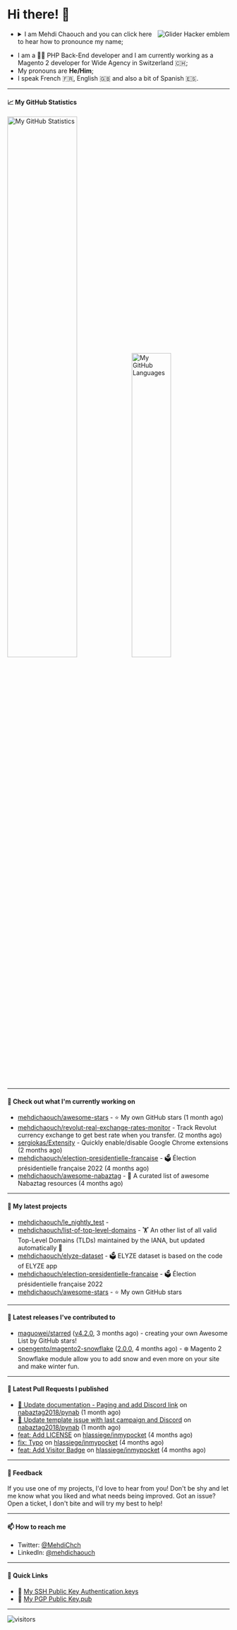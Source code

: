 # Hi there! 👋

<a href="#"><img align="right" title="Glider Hacker emblem" alt="Glider Hacker emblem" src="https://www.mediawiki.org/w/index.php?title=Special:Redirect/file/Glider.svg&width=140&height=140"></a>

- <details>
    <summary>I am Mehdi Chaouch and you can click here to hear how to pronounce my name;</summary>

    https://user-images.githubusercontent.com/861701/137650876-14f45303-cd42-4c4e-a172-a80abc8aa627.mp4
</details>

- I am a 👨‍💻 PHP Back-End developer and I am currently working as a Magento 2 developer for Wide Agency in Switzerland 🇨🇭;
- My pronouns are **He/Him**;
- I speak French 🇫🇷, English 🇬🇧 and also a bit of Spanish 🇪🇸.

---

#### 📈 My GitHub Statistics

<img alt="My GitHub Statistics" src="https://github-readme-stats.vercel.app/api?username=mehdichaouch&show_icons=true&count_private=true&theme=dark&hide_title=false&hide_border=true" width="56%" height="56%" /><img alt="My GitHub Languages" src="https://github-readme-stats.vercel.app/api/top-langs/?username=mehdichaouch&layout=compact&langs_count=10&theme=dark&hide_title=true&hide_border=true" width="42%" height="42%" />

---

#### 👷 Check out what I'm currently working on

- [mehdichaouch/awesome-stars](https://github.com/mehdichaouch/awesome-stars) - ⭐ My own GitHub stars (1 month ago)
- [mehdichaouch/revolut-real-exchange-rates-monitor](https://github.com/mehdichaouch/revolut-real-exchange-rates-monitor) - Track Revolut currency exchange to get best rate when you transfer. (2 months ago)
- [sergiokas/Extensity](https://github.com/sergiokas/Extensity) - Quickly enable/disable Google Chrome extensions (2 months ago)
- [mehdichaouch/election-presidentielle-francaise](https://github.com/mehdichaouch/election-presidentielle-francaise) - 🗳️  Élection présidentielle française 2022 (4 months ago)
- [mehdichaouch/awesome-nabaztag](https://github.com/mehdichaouch/awesome-nabaztag) - 🐰 A curated list of awesome Nabaztag resources (4 months ago)

---

#### 🌱 My latest projects

- [mehdichaouch/le_nightly_test](https://github.com/mehdichaouch/le_nightly_test) - 
- [mehdichaouch/list-of-top-level-domains](https://github.com/mehdichaouch/list-of-top-level-domains) - 🏋️ An other list of all valid Top-Level Domains (TLDs) maintained by the IANA, but updated automatically 🎉
- [mehdichaouch/elyze-dataset](https://github.com/mehdichaouch/elyze-dataset) - 🗳️ ELYZE dataset is based on the code of ELYZE app
- [mehdichaouch/election-presidentielle-francaise](https://github.com/mehdichaouch/election-presidentielle-francaise) - 🗳️  Élection présidentielle française 2022
- [mehdichaouch/awesome-stars](https://github.com/mehdichaouch/awesome-stars) - ⭐ My own GitHub stars

---

#### 🔭 Latest releases I've contributed to

- [maguowei/starred](https://github.com/maguowei/starred) ([v4.2.0](https://github.com/maguowei/starred/releases/tag/v4.2.0), 3 months ago) - creating your own Awesome List by GitHub stars!
- [opengento/magento2-snowflake](https://github.com/opengento/magento2-snowflake) ([2.0.0](https://github.com/opengento/magento2-snowflake/releases/tag/2.0.0), 4 months ago) - ❄️ Magento 2 Snowflake module allow you to add snow and even more on your site and make winter fun.

---

#### 🔨 Latest Pull Requests I published

- [📝 Update documentation - Paging and add Discord link](https://github.com/nabaztag2018/pynab/pull/422) on [nabaztag2018/pynab](https://github.com/nabaztag2018/pynab) (1 month ago)
- [🐛 Update template issue with last campaign and Discord](https://github.com/nabaztag2018/pynab/pull/421) on [nabaztag2018/pynab](https://github.com/nabaztag2018/pynab) (1 month ago)
- [feat: Add LICENSE](https://github.com/hlassiege/inmypocket/pull/5) on [hlassiege/inmypocket](https://github.com/hlassiege/inmypocket) (4 months ago)
- [fix: Typo](https://github.com/hlassiege/inmypocket/pull/4) on [hlassiege/inmypocket](https://github.com/hlassiege/inmypocket) (4 months ago)
- [feat: Add Visitor Badge](https://github.com/hlassiege/inmypocket/pull/3) on [hlassiege/inmypocket](https://github.com/hlassiege/inmypocket) (4 months ago)

---

#### 💬 Feedback

If you use one of my projects, I'd love to hear from you! Don't be shy and let me know what you liked
and what needs being improved. Got an issue? Open a ticket, I don't bite and will try my best to help!

---

#### 📫 How to reach me

- Twitter: [@MehdiChch](https://www.twitter.com/MehdiChch/)
- LinkedIn: [@mehdichaouch](https://www.linkedin.com/in/mehdichaouch/)

---

#### 🔗 Quick Links

- 🔐  [My SSH Public Key Authentication.keys](https://github.com/mehdichaouch.keys)
- 🔐  [My PGP Public Key.pub](https://gist.githubusercontent.com/mehdichaouch/mehdichaouch.pub)

---

![visitors](https://visitor-badge.laobi.icu/badge?page_id=mehdichaouch)
